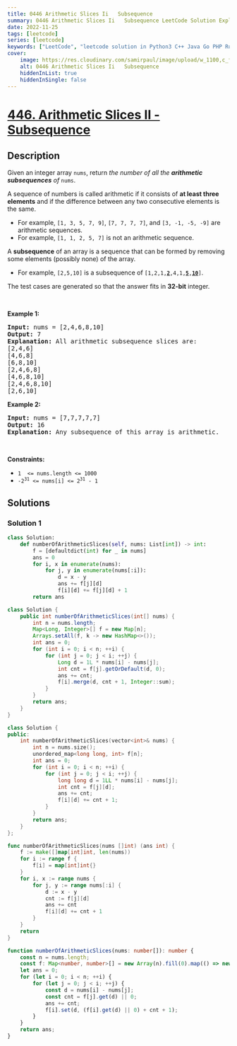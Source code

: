 ```yaml
---
title: 0446 Arithmetic Slices Ii   Subsequence
summary: 0446 Arithmetic Slices Ii   Subsequence LeetCode Solution Explained
date: 2022-11-25
tags: [leetcode]
series: [leetcode]
keywords: ["LeetCode", "leetcode solution in Python3 C++ Java Go PHP Ruby Swift TypeScript Rust C# JavaScript C", "0446 Arithmetic Slices Ii   Subsequence LeetCode Solution Explained in all languages"]
cover:
    image: https://res.cloudinary.com/samirpaul/image/upload/w_1100,c_fit,co_rgb:FFFFFF,l_text:Arial_75_bold:0446 Arithmetic Slices Ii   Subsequence - Solution Explained/problem-solving.webp
    alt: 0446 Arithmetic Slices Ii   Subsequence
    hiddenInList: true
    hiddenInSingle: false
---
```



# [446. Arithmetic Slices II - Subsequence](https://leetcode.com/problems/arithmetic-slices-ii-subsequence)


## Description

<p>Given an integer array <code>nums</code>, return <em>the number of all the <strong>arithmetic subsequences</strong> of</em> <code>nums</code>.</p>

<p>A sequence of numbers is called arithmetic if it consists of <strong>at least three elements</strong> and if the difference between any two consecutive elements is the same.</p>

<ul>
	<li>For example, <code>[1, 3, 5, 7, 9]</code>, <code>[7, 7, 7, 7]</code>, and <code>[3, -1, -5, -9]</code> are arithmetic sequences.</li>
	<li>For example, <code>[1, 1, 2, 5, 7]</code> is not an arithmetic sequence.</li>
</ul>

<p>A <strong>subsequence</strong> of an array is a sequence that can be formed by removing some elements (possibly none) of the array.</p>

<ul>
	<li>For example, <code>[2,5,10]</code> is a subsequence of <code>[1,2,1,<strong><u>2</u></strong>,4,1,<u><strong>5</strong></u>,<u><strong>10</strong></u>]</code>.</li>
</ul>

<p>The test cases are generated so that the answer fits in <strong>32-bit</strong> integer.</p>

<p>&nbsp;</p>
<p><strong class="example">Example 1:</strong></p>

<pre>
<strong>Input:</strong> nums = [2,4,6,8,10]
<strong>Output:</strong> 7
<strong>Explanation:</strong> All arithmetic subsequence slices are:
[2,4,6]
[4,6,8]
[6,8,10]
[2,4,6,8]
[4,6,8,10]
[2,4,6,8,10]
[2,6,10]
</pre>

<p><strong class="example">Example 2:</strong></p>

<pre>
<strong>Input:</strong> nums = [7,7,7,7,7]
<strong>Output:</strong> 16
<strong>Explanation:</strong> Any subsequence of this array is arithmetic.
</pre>

<p>&nbsp;</p>
<p><strong>Constraints:</strong></p>

<ul>
	<li><code>1&nbsp; &lt;= nums.length &lt;= 1000</code></li>
	<li><code>-2<sup>31</sup> &lt;= nums[i] &lt;= 2<sup>31</sup> - 1</code></li>
</ul>

## Solutions

### Solution 1

<!-- tabs:start -->

```python
class Solution:
    def numberOfArithmeticSlices(self, nums: List[int]) -> int:
        f = [defaultdict(int) for _ in nums]
        ans = 0
        for i, x in enumerate(nums):
            for j, y in enumerate(nums[:i]):
                d = x - y
                ans += f[j][d]
                f[i][d] += f[j][d] + 1
        return ans
```

```java
class Solution {
    public int numberOfArithmeticSlices(int[] nums) {
        int n = nums.length;
        Map<Long, Integer>[] f = new Map[n];
        Arrays.setAll(f, k -> new HashMap<>());
        int ans = 0;
        for (int i = 0; i < n; ++i) {
            for (int j = 0; j < i; ++j) {
                Long d = 1L * nums[i] - nums[j];
                int cnt = f[j].getOrDefault(d, 0);
                ans += cnt;
                f[i].merge(d, cnt + 1, Integer::sum);
            }
        }
        return ans;
    }
}
```

```cpp
class Solution {
public:
    int numberOfArithmeticSlices(vector<int>& nums) {
        int n = nums.size();
        unordered_map<long long, int> f[n];
        int ans = 0;
        for (int i = 0; i < n; ++i) {
            for (int j = 0; j < i; ++j) {
                long long d = 1LL * nums[i] - nums[j];
                int cnt = f[j][d];
                ans += cnt;
                f[i][d] += cnt + 1;
            }
        }
        return ans;
    }
};
```

```go
func numberOfArithmeticSlices(nums []int) (ans int) {
	f := make([]map[int]int, len(nums))
	for i := range f {
		f[i] = map[int]int{}
	}
	for i, x := range nums {
		for j, y := range nums[:i] {
			d := x - y
			cnt := f[j][d]
			ans += cnt
			f[i][d] += cnt + 1
		}
	}
	return
}
```

```ts
function numberOfArithmeticSlices(nums: number[]): number {
    const n = nums.length;
    const f: Map<number, number>[] = new Array(n).fill(0).map(() => new Map());
    let ans = 0;
    for (let i = 0; i < n; ++i) {
        for (let j = 0; j < i; ++j) {
            const d = nums[i] - nums[j];
            const cnt = f[j].get(d) || 0;
            ans += cnt;
            f[i].set(d, (f[i].get(d) || 0) + cnt + 1);
        }
    }
    return ans;
}
```

<!-- tabs:end -->

<!-- end -->
